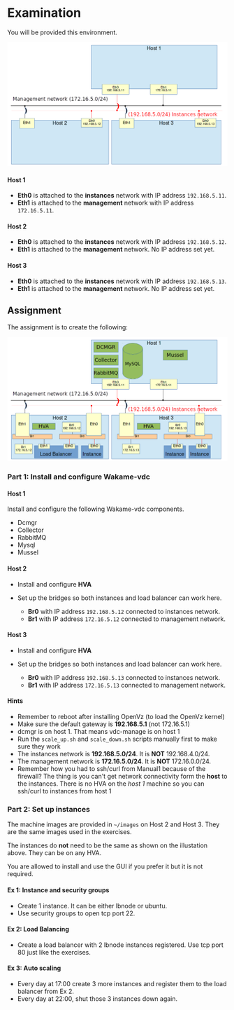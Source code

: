 # Examination

You will be provided this environment.

![Assignment empty](images/e_00_assignment_empty.png)

#### Host 1

* **Eth0** is attached to the **instances** network with IP address `192.168.5.11`.
* **Eth1** is attached to the **management** network with IP address `172.16.5.11`.

#### Host 2

* **Eth0** is attached to the **instances** network with IP address `192.168.5.12`.
* **Eth1** is attached to the **management** network. No IP address set yet.

#### Host 3

* **Eth0** is attached to the **instances** network with IP address `192.168.5.13`.
* **Eth1** is attached to the **management** network. No IP address set yet.

## Assignment

The assignment is to create the following:

![Assignment image](images/e_01_assignment.png)

### Part 1: Install and configure Wakame-vdc

#### Host 1

Install and configure the following Wakame-vdc components.

* Dcmgr
* Collector
* RabbitMQ
* Mysql
* Mussel

#### Host 2

* Install and configure **HVA**

* Set up the bridges so both instances and load balancer can work here.
  - **Br0** with IP address `192.168.5.12` connected to instances network.
  - **Br1** with IP address `172.16.5.12` connected to management network.


#### Host 3

* Install and configure **HVA**

* Set up the bridges so both instances and load balancer can work here.
  - **Br0** with IP address `192.168.5.13` connected to instances network.
  - **Br1** with IP address `172.16.5.13` connected to management network.

#### Hints

* Remember to reboot after installing OpenVz (to load the OpenVz kernel)
* Make sure the default gateway is **192.168.5.1** (not 172.16.5.1)
* dcmgr is on host 1. That means vdc-manage is on host 1
* Run the `scale_up.sh` and `scale_down.sh` scripts manually first to make sure they work
* The instances network is **192.168.5.0/24**. It is **NOT** 192.168.4.0/24.
* The management network is **172.16.5.0/24**. It is **NOT** 172.16.0.0/24.
* Remember how you had to ssh/curl from Manual1 because of the firewall? The thing is you can't get network connectivity form the **host** to the instances. There is no HVA on the *host 1* machine so you can ssh/curl to instances from host 1

### Part 2: Set up instances

The machine images are provided in `~/images` on Host 2 and Host 3. They are the same images used in the exercises.

The instances do **not** need to be the same as shown on the illustation above. They can be on any HVA.

You are allowed to install and use the GUI if you prefer it but it is not required.

#### Ex 1: Instance and security groups

* Create 1 instance. It can be either lbnode or ubuntu.
* Use security groups to open tcp port 22.

#### Ex 2: Load Balancing

* Create a load balancer with 2 lbnode instances registered. Use tcp port 80 just like the exercises.

#### Ex 3: Auto scaling

- Every day at 17:00 create 3 more instances and register them to the load balancer from Ex 2.
- Every day at 22:00, shut those 3 instances down again.
